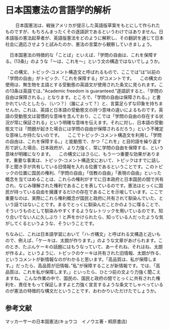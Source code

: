 # 日本国憲法の言語学的解析
　
　日本国憲法は、戦後アメリカが提示した英語版草案をもとにして作られたものですが、もちろんまったくその逐語訳であるというわけではありません。日本語版の憲法起草者が、英語版憲法をどのように解釈し、その翻訳を通じて日本社会に適応させようと試みたのか、憲法の言葉から観察していきましょう。

　日本国憲法の特徴的な「ことば」といえば、「学問の自由は、これを保障する。(13条)」のような「～は、これを～」という文の構造ではないでしょうか。

　この構文、トピック‐コメント構造文と呼ばれるもので、ここでは”は”以前の「学問の自由」がトピック、「これを保障する」がコメントです。
　この構文の使用は、無生物を主語とする受動態の英語文が使用された条文に見られます。この13条は英語では、”Academic freedom is guaranteed.”逐語訳すると、「学問の自由は保障される。」となります。ところで、「学問の自由は保障される。」と書かれていたとしたら、（いつ？）（誰によって？）と、言葉足らずな印象を持ちませんか。これは、英語と日本語の受動態文の持つ意味の違いによるものです。英語の受動態文は習慣的な意味を含んでおり、ここでは「学問の自由の存在する状況が常に保証される」という明確な意味を伝えます。それに対し、日本語の受動態文では「問題が起きた場合には学問の自由が保障されるだろう」という不確定な意味しか持たないのです。
　ここでトピック‐コメント構造文を利用し「学問の自由は、これを保障する。」と能動態で、かつ「これを」と目的語を繰り返す形で訳した場合、日本政府が、より力強く、常に学問の自由を保障する、という意味が明確になります。
　この構文にはさらに、もう一つ重要な効果があります。重要な事実は、トピック‐コメント構造文において、トピックはすでに話し手と聞き手が共有している旧情報を入れる位置であるということです。このトピックの位置に国民の権利、「学問の自由」「信教の自由」「表現の自由」といった概念を当てはめることは、これらの権利がすでに日本政府と日本国民の間で共有され、なじみ理解された権利であることを表しているのです。憲法はとっくに国民が持っている自由を擁護するだけの存在であることを示唆しています。ここで重要なのは、実際にこれら権利概念が国民と政府に共有されて馴染んでいた、という話ではないことです。まるでとっくに馴染んだことかのように喋ることで、そういうものとして馴染みやすくするようなレトリックを用いているのです。知り合いでない人に久しぶり！と声をかけられたら、知っている人だったような気がしてくるというような、そういうことです。

ちなみに、これは日本語学習において「ハ‐ガ構文」と呼ばれる文構造と近いもので、例えば、「ケーキは、太朗が作ります。」のような文章があげられます。このとき、たぶんケーキの話題にはもうなっていて、あーそれね、それはね、太朗が作るよ。というように、トピックのケーキは共有された旧情報、太朗が作る、というコメントが新情報なのがわかると思います。「高品質は、私が保障します。」だったら、高品質が旧情報、”私”が保障することが新情報です。では、「高品質は、これを私が保障します。」といったら、ひとつ前の文より力強く聞こえますね。
こんな作業の中で、国民の、国民と政府の間でとっくに共有された権利を、責任をもって保証しますよと力強く宣言するような条文でしゃべっているのが憲法の特徴的な構文だということです、おわかりいただけたでしょうか。

## 参考文献

マッカーサーの日本国憲法(キョウコ　イノウエ著・桐原書店)
